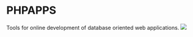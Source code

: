 
<h1>PHPAPPS</h1>

Tools for online development of database oriented web applications.
<img src="http://php.net//images/logos/php-power-micro.png">
